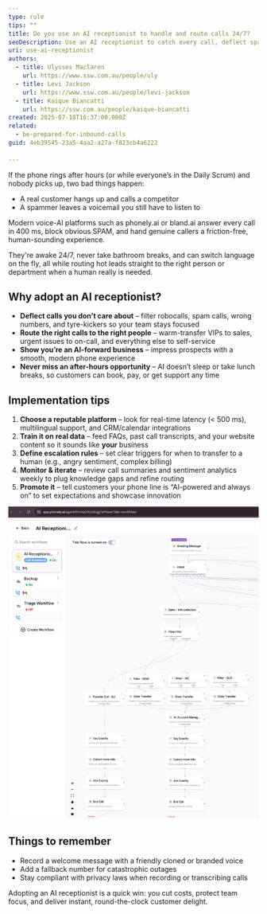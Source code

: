 ```yaml
---
type: rule
tips: ""
title: Do you use an AI receptionist to handle and route calls 24/7?
seoDescription: Use an AI receptionist to catch every call, deflect spam, and route customers to the right person 24/7.
uri: use-ai-receptionist
authors:
  - title: Ulysses Maclaren
    url: https://www.ssw.com.au/people/uly
  - title: Levi Jackson
    url: https://www.ssw.com.au/people/levi-jackson
  - title: Kaique Biancatti
    url: https://ssw.com.au/people/kaique-biancatti
created: 2025-07-18T16:37:00.000Z
related:
  - be-prepared-for-inbound-calls
guid: 4eb39545-23a5-4aa2-a27a-f823cb4a6222

---
```

If the phone rings after hours (or while everyone’s in the Daily Scrum) and nobody picks up, two bad things happen:

* A real customer hangs up and calls a competitor
* A spammer leaves a voicemail you still have to listen to

Modern voice-AI platforms such as phonely.ai or bland.ai answer every call in 400 ms, block obvious SPAM, and hand genuine callers a friction-free, human-sounding experience. 

They're awake 24/7, never take bathroom breaks, and can switch language on the fly, all while routing hot leads straight to the right person or department when a human really is needed.

<!--endintro-->

## Why adopt an AI receptionist?

* **Deflect calls you don’t care about** – filter robocalls, spam calls, wrong numbers, and tyre-kickers so your team stays focused
* **Route the right calls to the right people** – warm-transfer VIPs to sales, urgent issues to on-call, and everything else to self-service
* **Show you’re an AI-forward business** – impress prospects with a smooth, modern phone experience
* **Never miss an after-hours opportunity** – AI doesn’t sleep or take lunch breaks, so customers can book, pay, or get support any time

## Implementation tips

1. **Choose a reputable platform** – look for real-time latency (< 500 ms), multilingual support, and CRM/calendar integrations
2. **Train it on real data** – feed FAQs, past call transcripts, and your website content so it sounds like **your** business
3. **Define escalation rules** – set clear triggers for when to transfer to a human (e.g., angry sentiment, complex billing)
4. **Monitor & iterate** – review call summaries and sentiment analytics weekly to plug knowledge gaps and refine routing
5. **Promote it** – tell customers your phone line is “AI-powered and always on” to set expectations and showcase innovation

![Figure: Example partial configuration of Phonely.ai](phonely.png)

## Things to remember

* Record a welcome message with a friendly cloned or branded voice
* Add a fallback number for catastrophic outages
* Stay compliant with privacy laws when recording or transcribing calls

Adopting an AI receptionist is a quick win: you cut costs, protect team focus, and deliver instant, round-the-clock customer delight.
